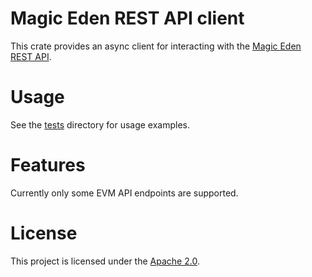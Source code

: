 # Magic Eden REST API client

This crate provides an async client for interacting with the [Magic Eden REST API](https://docs.magiceden.io/reference/evm-api-overview).

# Usage
See the [tests](./tests) directory for usage examples.

# Features
Currently only some EVM API endpoints are supported.

# License
This project is licensed under the [Apache 2.0](./LICENSE).